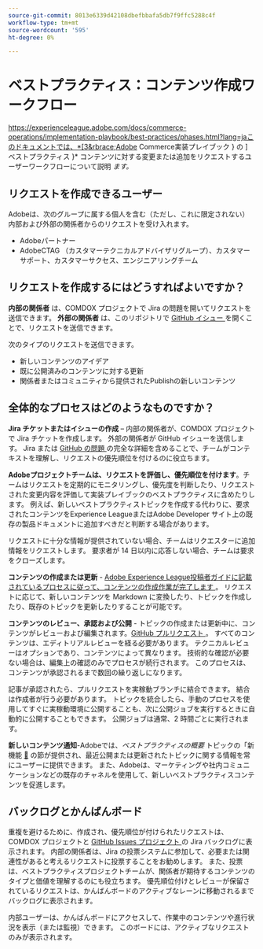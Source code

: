 ```yaml
---
source-git-commit: 8013e6339d42108dbefbbafa5db7f9ffc5288c4f
workflow-type: tm+mt
source-wordcount: '595'
ht-degree: 0%

---
```

# ベストプラクティス：コンテンツ作成ワークフロー

https://experienceleague.adobe.com/docs/commerce-operations/implementation-playbook/best-practices/phases.html?lang=jaこのドキュメントでは、*[3&rbrace;Adobe Commerce実装プレイブック &rbrace; の ] ベストプラクティス &rbrace;* コンテンツに対する変更または追加をリクエストするユーザーワークフローについて説明 *ます。*

## リクエストを作成できるユーザー

Adobeは、次のグループに属する個人を含む（ただし、これに限定されない）内部および外部の関係者からのリクエストを受け入れます。

- Adobeパートナー
- AdobeCTAG （カスタマーテクニカルアドバイザリグループ）、カスタマーサポート、カスタマーサクセス、エンジニアリングチーム

## リクエストを作成するにはどうすればよいですか？

**内部の関係者** は、COMDOX プロジェクトで Jira の問題を開いてリクエストを送信できます。 **外部の関係者** は、このリポジトリで [GitHub イシュー ](https://github.com/AdobeDocs/commerce-operations.en/issues/new/choose) を開くことで、リクエストを送信できます。

次のタイプのリクエストを送信できます。

- 新しいコンテンツのアイデア
- 既に公開済みのコンテンツに対する更新
- 関係者またはコミュニティから提供されたPublishの新しいコンテンツ

## 全体的なプロセスはどのようなものですか？


**Jira チケットまたはイシューの作成** – 内部の関係者が、COMDOX プロジェクトで Jira チケットを作成します。 外部の関係者が GitHub イシューを送信します。 Jira または [GitHub の問題 ](https://github.com/AdobeDocs/commerce-operations.en/issues/new/choose) の完全な詳細を含めることで、チームがコンテキストを理解し、リクエストの優先順位を付けるのに役立ちます。

**Adobeプロジェクトチームは、リクエストを評価し、優先順位を付けます**。チームはリクエストを定期的にモニタリングし、優先度を判断したり、リクエストされた変更内容を評価して実装プレイブックのベストプラクティスに含めたりします。 例えば、新しいベストプラクティストピックを作成する代わりに、要求されたコンテンツをExperience LeagueまたはAdobe Developer サイト上の既存の製品ドキュメントに追加すべきだと判断する場合があります。

リクエストに十分な情報が提供されていない場合、チームはリクエスターに追加情報をリクエストします。 要求者が 14 日以内に応答しない場合、チームは要求をクローズします。

**コンテンツの作成または更新** - [Adobe Experience League投稿者ガイドに記載されているプロセスに従って、コンテンツの作成作業が完了します ](https://experienceleague.adobe.com/docs/contributor/contributor-guide/introduction.html?lang=ja)。 リクエストに応じて、新しいコンテンツを Markdown に変換したり、トピックを作成したり、既存のトピックを更新したりすることが可能です。

**コンテンツのレビュー、承認および公開** - トピックの作成または更新中に、コンテンツがレビューおよび編集されます。[GitHub プルリクエスト ](https://experienceleague.adobe.com/docs/contributor/contributor-guide/setup/git-fundamentals.html?lang=ja#pull-requests)。 すべてのコンテンツは、エディトリアルレビューを経る必要があります。 テクニカルレビューはオプションであり、コンテンツによって異なります。 技術的な確認が必要ない場合は、編集上の確認のみでプロセスが続行されます。 このプロセスは、コンテンツが承認されるまで数回の繰り返しになります。

記事が承認されたら、プルリクエストを実稼動ブランチに結合できます。 結合は作成者が行う必要があります。 トピックを統合したら、手動のプロセスを使用してすぐに実稼動環境に公開することも、次に公開ジョブを実行するときに自動的に公開することもできます。 公開ジョブは通常、2 時間ごとに実行されます。

**新しいコンテンツ通知**-Adobeでは、*ベストプラクティスの概要* トピックの「新機能 [&#128279;](https://experienceleague.adobe.com/docs/commerce-operations/implementation-playbook/best-practices/phases.html?lang=ja) の節が提供され、最近公開または更新されたトピックに関する情報を常にユーザーに提供できます。 また、Adobeは、マーケティングや社内コミュニケーションなどの既存のチャネルを使用して、新しいベストプラクティスコンテンツを促進します。

## バックログとかんばんボード

重複を避けるために、作成され、優先順位が付けられたリクエストは、COMDOX プロジェクトと [GitHub Issues プロジェクト ](https://github.com/orgs/AdobeDocs/projects/6/views/1) の Jira バックログに表示されます。 内部の関係者は、Jira の投票システムに参加して、必要または関連性があると考えるリクエストに投票することをお勧めします。 また、投票は、ベストプラクティスプロジェクトチームが、関係者が期待するコンテンツのタイプと価値を理解するのにも役立ちます。 優先順位付けとレビューが保留されているリクエストは、かんばんボードのアクティブなレーンに移動されるまでバックログに表示されます。

内部ユーザーは、かんばんボードにアクセスして、作業中のコンテンツや進行状況を表示（または監視）できます。 このボードには、アクティブなリクエストのみが表示されます。
